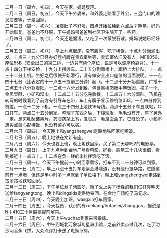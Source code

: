 二月一日（周六，初四），今天在家，妈妈腹泻。</br>
二月二日（周日，初五），今天下午外婆来，和外婆走路看了外公，三远门口的理发店要等，于是回家。</br>
二月三日（周一，初六），凌晨肚子不舒服，四点开始拉稀到六点后才睡觉。妈妈开始恢复。爸爸也不舒服，下午妈妈带爸爸到社区卫生院开了一些药。</br>
二月四日（周二，初七），今天还是腹泻，又吃了一次蒙脱石散。妈妈说她已经好了。</br>
二月五日（周三，初八），早上九点起床，没有腹泻，吃了稀饭。十点九分滴滴出发。十点三十九分已经办好登机牌在贵宾室坐等，贵宾室依旧没有人。MF8059，座位55B（安全出口的第二排，一边只有两个座位，说是可以调座椅靠背）。十一点十四分下楼安检，十九分上摆渡车。二十五分到廊桥上，廊桥上大排队。十一点三十二分上机。坐好之后很快开始滑行，没有做安全出口座位的当面说明。十一点四十七分（比表定的十一点五十提前三分钟）起飞。十二点十分开始巡航，广播十二点五十八分将着陆。十二点十六分发到餐，包含黑椒肉肠手卷饭团、橘子一个、金凤梨酥、小矿和湿巾。十二点二十五分吃完收餐。十二点五十六分着陆。飞机在转弯的时候看到了前方有引导车在带，车上有牌子显示停机位333。一点四分停到机位。一点十二分下机。一点三十四分上地铁19号线。两点十五分下车五联站，C口打车。两点三十五分到家。整理了东西之后，下楼理发，毛毛没有开，剪了另外一家。想买乳酸菌素片，药店药架上有，但店员一看是空盒子，已经没了。小超市想买点菜心配稀饭，也没有菜心可以买。</br>
二月六日（周四），今天晚上和yangzhengwei走路地铁回家吃稀饭。</br>
二月七日（周五），晚上地铁在文新有座。</br>
二月八日（周六），今天也要上班，晚上地铁回家。买了第二天哪吒2的电影票。</br>
二月九日（周日），上午九点半到金地广场看电影，好看，感觉三十几块很值，看到接近十一点五十。十二点在负一楼的米村拌饭吃了饭。</br>
二月十日（周一），今天下午提前一小时回家煮饭，打车不到二十分钟可以到家。</br>
二月十一日（周二），早上八点十五打车走紫金港隧道，没有绕行振华路，进隧道前有一点堵，但还是半小时多一点就到了单位楼下。晚上和yangzhengwei走路到古翠路地铁站回家。</br>
二月十二日（周三），下午单位煮了汤圆吃，饿了么上买了杨绛的我们仨打算明天送给fangyangtong。晚上和dingsida走路地铁回。在金地广场吃了马记永。</br>
二月十三日（周四），今天晚上加班，wangxin打车回家。</br>
二月十四日（周五），今天裁员，认识的有xuekang/hufanlei/zhanggus，据说是N＋4和三个月股票提前解禁。</br>
二月十五日（周六），今天上午wuchao到家来带锻炼。</br>
二月十六日（周日），中午到城北万象城的星洲小馆，之前外卖点过几次，吃了叻沙河香蕉飞饼，大众点评打卡送了斑斓冰椰。</br>
